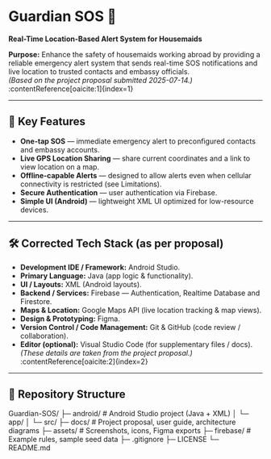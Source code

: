 # Guardian SOS 🚨
**Real-Time Location-Based Alert System for Housemaids**

**Purpose:** Enhance the safety of housemaids working abroad by providing a reliable emergency alert system that sends real-time SOS notifications and live location to trusted contacts and embassy officials.  
*(Based on the project proposal submitted 2025-07-14.)* :contentReference[oaicite:1]{index=1}

---

## 🌟 Key Features
- **One-tap SOS** — immediate emergency alert to preconfigured contacts and embassy accounts.  
- **Live GPS Location Sharing** — share current coordinates and a link to view location on a map.  
- **Offline-capable Alerts** — designed to allow alerts even when cellular connectivity is restricted (see Limitations).  
- **Secure Authentication** — user authentication via Firebase.  
- **Simple UI (Android)** — lightweight XML UI optimized for low-resource devices.    

---

## 🛠️ Corrected Tech Stack (as per proposal)
- **Development IDE / Framework:** Android Studio.  
- **Primary Language:** Java (app logic & functionality).  
- **UI / Layouts:** XML (Android layouts).  
- **Backend / Services:** Firebase — Authentication, Realtime Database and Firestore.  
- **Maps & Location:** Google Maps API (live location tracking & map views).  
- **Design & Prototyping:** Figma.  
- **Version Control / Code Management:** Git & GitHub (code review / collaboration).  
- **Editor (optional):** Visual Studio Code (for supplementary files / docs).  
*(These details are taken from the project proposal.)* :contentReference[oaicite:2]{index=2}

---

## 📂 Repository Structure

Guardian-SOS/
├─ android/ # Android Studio project (Java + XML)
│ └─ app/
│ └─ src/
├─ docs/ # Project proposal, user guide, architecture diagrams
├─ assets/ # Screenshots, icons, Figma exports
├─ firebase/ # Example rules, sample seed data
├─ .gitignore
├─ LICENSE
└─ README.md
